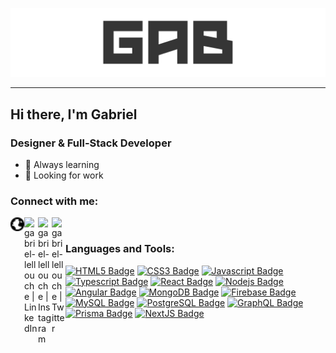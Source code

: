 ![](https://raw.githubusercontent.com/Darkryhr/Darkryhr/master/textLogo.svg)
___

## Hi there, I'm Gabriel

### Designer & Full-Stack Developer

- 🌱 Always learning
- 👯 Looking for work

### Connect with me:

[<img align="left" alt="gabriel-lellouche.carrd.co" width="22px" src="https://raw.githubusercontent.com/iconic/open-iconic/master/svg/globe.svg" />][website]
[<img align="left" alt="gabriel-lellouche | LinkedIn" width="22px" src="https://cdn.jsdelivr.net/npm/simple-icons@v3/icons/linkedin.svg" />][linkedin]
[<img align="left" alt="gabriel-lellouche | Instagram" width="22px" src="https://cdn.jsdelivr.net/npm/simple-icons@v3/icons/instagram.svg" />][instagram]
[<img align="left" alt="gabriel-lellouche | Twitter" width="22px" src="https://cdn.jsdelivr.net/npm/simple-icons@v3/icons/twitter.svg" />][twitter]

<br />

### Languages and Tools:

[![HTML5 Badge](https://img.shields.io/badge/-HTML5-E34F26?style=for-the-badge&labelColor=black&logo=HTML5&logoColor=E34F26)](#) [![CSS3 Badge](https://img.shields.io/badge/-CSS3-1572B6?style=for-the-badge&labelColor=black&logo=CSS3&logoColor=1572B6)](#) [![Javascript Badge](https://img.shields.io/badge/-Javascript-F0DB4F?style=for-the-badge&labelColor=black&logo=javascript&logoColor=F0DB4F)](#) [![Typescript Badge](https://img.shields.io/badge/-Typescript-007acc?style=for-the-badge&labelColor=black&logo=typescript&logoColor=007acc)](#) [![React Badge](https://img.shields.io/badge/-React-61DBFB?style=for-the-badge&labelColor=black&logo=react&logoColor=61DBFB)](#) [![Nodejs Badge](https://img.shields.io/badge/-Nodejs-3C873A?style=for-the-badge&labelColor=black&logo=node.js&logoColor=3C873A)](#) [![Angular Badge](https://img.shields.io/badge/-angular-DD0031?style=for-the-badge&labelColor=black&logo=angular&logoColor=DD0031)](#) [![MongoDB Badge](https://img.shields.io/badge/-MongoDB-47A248?style=for-the-badge&labelColor=black&logo=MongoDB&logoColor=47A248)](#) [![Firebase Badge](https://img.shields.io/badge/-Firebase-FFCA28?style=for-the-badge&labelColor=black&logo=Firebase&logoColor=FFCA28)](#) [![MySQL Badge](https://img.shields.io/badge/-MySQL-4479A1?style=for-the-badge&labelColor=black&logo=MySQL&logoColor=4479A1)](#) [![PostgreSQL Badge](https://img.shields.io/badge/-postgresql-4169E1?style=for-the-badge&labelColor=black&logo=PostgreSQL&logoColor=4169E1)](#) [![GraphQL Badge](https://img.shields.io/badge/-graphql-E10098?style=for-the-badge&labelColor=black&logo=GraphQL&logoColor=E10098)](#) [![Prisma Badge](https://img.shields.io/badge/-prisma-2D3748?style=for-the-badge&labelColor=black&logo=Prisma&logoColor=2D3748)](#) [![NextJS Badge](https://img.shields.io/badge/-nextdotjs-000000?style=for-the-badge&labelColor=white&logo=nextdotjs&logoColor=000000)](#)


<br />

[website]: https://www.gabriel-lellouche.com/
[instagram]: https://www.instagram.com/_gab_des/
[linkedin]: https://www.linkedin.com/in/gabriel-lellouche/
[twitter]: https://twitter.com/GabrielAintReal/
